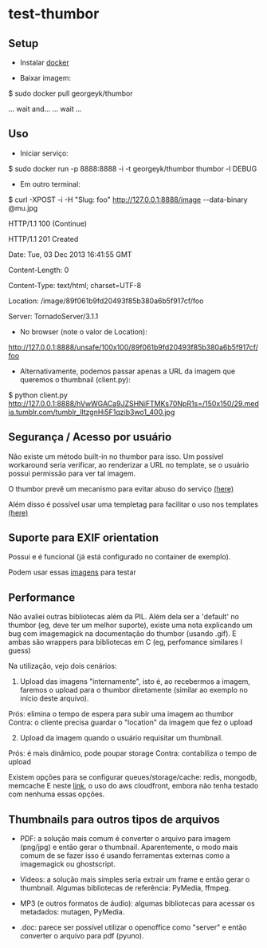test-thumbor
============

Setup
-----


* Instalar [docker](http://www.docker.io/gettingstarted/)

* Baixar imagem:

$ sudo docker pull georgeyk/thumbor

... wait and...
... wait ...


Uso
---


* Iniciar serviço:

$ sudo docker run -p 8888:8888 -i -t georgeyk/thumbor thumbor -l DEBUG

* Em outro terminal:

$ curl -XPOST -i -H "Slug: foo" http://127.0.0.1:8888/image --data-binary @mu.jpg


HTTP/1.1 100 (Continue)

HTTP/1.1 201 Created

Date: Tue, 03 Dec 2013 16:41:55 GMT

Content-Length: 0

Content-Type: text/html; charset=UTF-8

Location: /image/89f061b9fd20493f85b380a6b5f917cf/foo

Server: TornadoServer/3.1.1

* No browser (note o valor de Location):

http://127.0.0.1:8888/unsafe/100x100/89f061b9fd20493f85b380a6b5f917cf/foo

* Alternativamente, podemos passar apenas a URL da imagem que queremos o thumbnail (client.py):

$ python client.py
http://127.0.0.1:8888/hVwWGACa9JZSHNiFTMKs70NpR1s=/150x150/29.media.tumblr.com/tumblr_lltzgnHi5F1qzib3wo1_400.jpg


Segurança / Acesso por usuário
------------------------------


Não existe um método built-in no thumbor para isso.
Um possível workaround seria verificar, ao renderizar a URL no template, se o usuário possui permissão para ver tal imagem.

O thumbor prevê um mecanismo para evitar abuso do serviço [(here)](https://github.com/globocom/thumbor/wiki/Security)

Além disso é possível usar uma templetag para facilitar o uso nos templates [(here)](http://tech.yipit.com/2013/01/03/how-yipit-scales-thumbnailing-with-thumbor-and-cloudfront/)


Suporte para EXIF orientation
-----------------------------

Possui e é funcional (já está configurado no container de exemplo).

Podem usar essas [imagens](https://github.com/recurser/exif-orientation-examples) para testar


Performance
-----------

Não avaliei outras bibliotecas além da PIL.
Além dela ser a 'default' no thumbor (eg, deve ter um melhor suporte), existe uma nota explicando um bug com imagemagick na documentação do thumbor (usando .gif).
E ambas são wrappers para bibliotecas em C (eg, perfomance similares I guess)

Na utilização, vejo dois cenários:

1) Upload das imagens "internamente", isto é, ao recebermos a imagem, faremos o upload para o thumbor diretamente (similar ao exemplo no início deste arquivo).

Prós: elimina o tempo de espera para subir uma imagem ao thumbor
Contra: o cliente precisa guardar o "location" da imagem que fez o upload

2) Upload da imagem quando o usuário requisitar um thumbnail.

Prós: é mais dinâmico, pode poupar storage
Contra: contabiliza o tempo de upload


Existem opções para se configurar queues/storage/cache: redis, mongodb, memcache
E neste [link](http://tech.yipit.com/2013/01/03/how-yipit-scales-thumbnailing-with-thumbor-and-cloudfront/), o uso do aws cloudfront, embora não tenha testado com nenhuma essas opções.


Thumbnails para outros tipos de arquivos
----------------------------------------

* PDF: a solução mais comum é converter o arquivo para imagem (png/jpg) e então
  gerar o thumbnail.
  Aparentemente, o modo mais comum de se fazer isso é usando ferramentas
  externas como a imagemagick ou ghostscript.

* Vídeos: a solução mais simples seria extrair um frame e então gerar o
  thumbnail. Algumas bibliotecas de referência: PyMedia, ffmpeg.

* MP3 (e outros formatos de áudio): algumas bibliotecas para acessar os
  metadados: mutagen, PyMedia.

* .doc: parece ser possível utilizar o openoffice como "server" e então
  converter o arquivo para pdf (pyuno).

